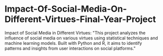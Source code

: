 # Impact-Of-Social-Media-On-Different-Virtues-Final-Year-Project
Impact of Social Media in Different Virtues: "This project analyzes the influence of social media on various virtues using statistical techniques and machine learning models. Built with Python and R, it aims to identify patterns and insights from user interactions on social platforms."
